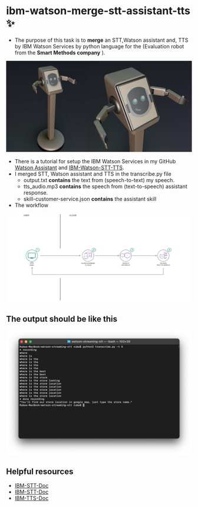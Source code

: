 # ibm-watson-merge-stt-assistant-tts :sparkles:
* The purpose of this task is to **merge** an STT,Watson assistant and, TTS by IBM Watson Services by python language for the (Evaluation robot from the **Smart Methods company** ). 
<img src="images/evaluation_robot.jpg" width="600" >

* There is a tutorial for setup the IBM Watson Services in my GitHub [Watson Assistant](https://github.com/Ruba-Yahya/Task3-Chatbot.git) and [IBM-Watson-STT-TTS](https://github.com/Ruba-Yahya/IBM-Watson-STT-TTS.git).
* I merged STT, Watson assistant and TTS in the transcribe.py file
  * output.txt **contains** the text from (speech-to-text) my speech.
  * tts_audio.mp3 **contains** the speech from (text-to-speech) assistant response.
  * skill-customer-service.json **contains** the assistant skill 
* The workflow 
<img src="images/flow-chatbot.png" width="700" >

The output should be like this
-------------------------------
<img src="images/sample_output.png" width="700" >

Helpful resources
-----------------
* [IBM-STT-Doc](https://cloud.ibm.com/docs/speech-to-text/websockets.html#websockets)
* [IBM-STT-Doc](https://cloud.ibm.com/apidocs/assistant/assistant-v2?code=python)
* [IBM-TTS-Doc](https://cloud.ibm.com/apidocs/text-to-speech?code=python#getpronunciation)
